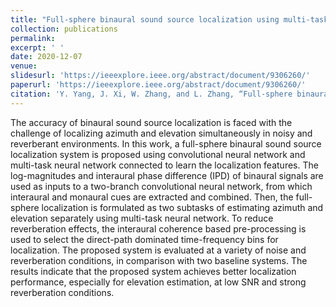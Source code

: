 ```yaml
---
title: "Full-sphere binaural sound source localization using multi-task neural network"
collection: publications
permalink: 
excerpt: ' '
date: 2020-12-07
venue: 
slidesurl: 'https://ieeexplore.ieee.org/abstract/document/9306260/'
paperurl: 'https://ieeexplore.ieee.org/abstract/document/9306260/'
citation: 'Y. Yang, J. Xi, W. Zhang, and L. Zhang, “Full-sphere binaural sound source localization using multi-task neural network,” in Proc. APSIPA ASC, 2020, pp. 432-436.'
---
```


The accuracy of binaural sound source localization is faced with the challenge of localizing azimuth and elevation simultaneously in noisy and reverberant environments. In this work, a full-sphere binaural sound source localization system is proposed using convolutional neural network and multi-task neural network connected to learn the localization features. The log-magnitudes and interaural phase difference (IPD) of binaural signals are used as inputs to a two-branch convolutional neural network, from which interaural and monaural cues are extracted and combined. Then, the full-sphere localization is formulated as two subtasks of estimating azimuth and elevation separately using multi-task neural network. To reduce reverberation effects, the interaural coherence based pre-processing is used to select the direct-path dominated time-frequency bins for localization. The proposed system is evaluated at a variety of noise and reverberation conditions, in comparison with two baseline systems. The results indicate that the proposed system achieves better localization performance, especially for elevation estimation, at low SNR and strong reverberation conditions.
